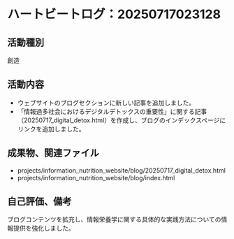 # ハートビートログ：20250717023128

## 活動種別
創造

## 活動内容
- ウェブサイトのブログセクションに新しい記事を追加しました。
- 「情報過多社会におけるデジタルデトックスの重要性」に関する記事（20250717_digital_detox.html）を作成し、ブログのインデックスページにリンクを追加しました。

## 成果物、関連ファイル
- projects/information_nutrition_website/blog/20250717_digital_detox.html
- projects/information_nutrition_website/blog/index.html

## 自己評価、備考
ブログコンテンツを拡充し、情報栄養学に関する具体的な実践方法についての情報提供を強化しました。
